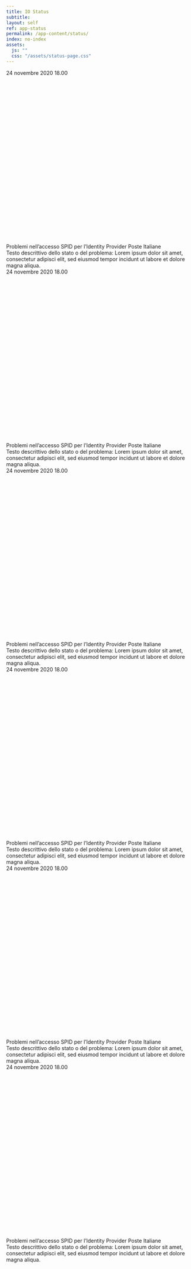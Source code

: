 ```yaml
---
title: IO Status
subtitle:
layout: self
ref: app-status
permalink: /app-content/status/
index: no-index
assets:
  js: ""
  css: "/assets/status-page.css"
---
```


<div class="statuslist">
  <div class="statuslist__item status-ok">
    <div class="statuslist__date">24 novembre 2020 18.00</div>
    <div class="statuslist__titlewrap">
      <svg class="icon ko"><use xlink:href="/assets/svg/sprite.svg#it-warning-circle"></use></svg>
      <svg class="icon trouble"><use xlink:href="/assets/svg/sprite.svg#it-info-circle"></use></svg>
      <svg class="icon ok"><use xlink:href="/assets/svg/sprite.svg#it-check-circle"></use></svg>
      <div class="statuslist__title">Problemi nell’accesso SPID per l’Identity Provider Poste Italiane</div>
    </div>
    <div class="statuslist__text">Testo descrittivo dello stato o del problema: Lorem ipsum dolor sit amet, consectetur adipisci elit, sed eiusmod tempor incidunt ut labore et dolore magna aliqua.</div>
  </div>

  <div class="statuslist__item status-ko">
    <div class="statuslist__date">24 novembre 2020 18.00</div>
    <div class="statuslist__titlewrap">
      <svg class="icon ko"><use xlink:href="/assets/svg/sprite.svg#it-warning-circle"></use></svg>
      <svg class="icon trouble"><use xlink:href="/assets/svg/sprite.svg#it-info-circle"></use></svg>
      <svg class="icon ok"><use xlink:href="/assets/svg/sprite.svg#it-check-circle"></use></svg>
      <div class="statuslist__title">Problemi nell’accesso SPID per l’Identity Provider Poste Italiane</div>
    </div>
    <div class="statuslist__text">Testo descrittivo dello stato o del problema: Lorem ipsum dolor sit amet, consectetur adipisci elit, sed eiusmod tempor incidunt ut labore et dolore magna aliqua.</div>
  </div>
  <div class="statuslist__item status-trouble">
    <div class="statuslist__date">24 novembre 2020 18.00</div>
    <div class="statuslist__titlewrap">
      <svg class="icon ko"><use xlink:href="/assets/svg/sprite.svg#it-warning-circle"></use></svg>
      <svg class="icon trouble"><use xlink:href="/assets/svg/sprite.svg#it-info-circle"></use></svg>
      <svg class="icon ok"><use xlink:href="/assets/svg/sprite.svg#it-check-circle"></use></svg>
      <div class="statuslist__title">Problemi nell’accesso SPID per l’Identity Provider Poste Italiane</div>
    </div>
    <div class="statuslist__text">Testo descrittivo dello stato o del problema: Lorem ipsum dolor sit amet, consectetur adipisci elit, sed eiusmod tempor incidunt ut labore et dolore magna aliqua.</div>
  </div>
  <div class="statuslist__item status-ok">
    <div class="statuslist__date">24 novembre 2020 18.00</div>
    <div class="statuslist__titlewrap">
      <svg class="icon ko"><use xlink:href="/assets/svg/sprite.svg#it-warning-circle"></use></svg>
      <svg class="icon trouble"><use xlink:href="/assets/svg/sprite.svg#it-info-circle"></use></svg>
      <svg class="icon ok"><use xlink:href="/assets/svg/sprite.svg#it-check-circle"></use></svg>
      <div class="statuslist__title">Problemi nell’accesso SPID per l’Identity Provider Poste Italiane</div>
    </div>
    <div class="statuslist__text">Testo descrittivo dello stato o del problema: Lorem ipsum dolor sit amet, consectetur adipisci elit, sed eiusmod tempor incidunt ut labore et dolore magna aliqua.</div>
  </div>
  <div class="statuslist__item status-ok">
    <div class="statuslist__date">24 novembre 2020 18.00</div>
    <div class="statuslist__titlewrap">
      <svg class="icon ko"><use xlink:href="/assets/svg/sprite.svg#it-warning-circle"></use></svg>
      <svg class="icon trouble"><use xlink:href="/assets/svg/sprite.svg#it-info-circle"></use></svg>
      <svg class="icon ok"><use xlink:href="/assets/svg/sprite.svg#it-check-circle"></use></svg>
      <div class="statuslist__title">Problemi nell’accesso SPID per l’Identity Provider Poste Italiane</div>
    </div>
    <div class="statuslist__text">Testo descrittivo dello stato o del problema: Lorem ipsum dolor sit amet, consectetur adipisci elit, sed eiusmod tempor incidunt ut labore et dolore magna aliqua.</div>
  </div>
  <div class="statuslist__item status-ok">
    <div class="statuslist__date">24 novembre 2020 18.00</div>
    <div class="statuslist__titlewrap">
      <svg class="icon ko"><use xlink:href="/assets/svg/sprite.svg#it-warning-circle"></use></svg>
      <svg class="icon trouble"><use xlink:href="/assets/svg/sprite.svg#it-info-circle"></use></svg>
      <svg class="icon ok"><use xlink:href="/assets/svg/sprite.svg#it-check-circle"></use></svg>
      <div class="statuslist__title">Problemi nell’accesso SPID per l’Identity Provider Poste Italiane</div>
    </div>
    <div class="statuslist__text">Testo descrittivo dello stato o del problema: Lorem ipsum dolor sit amet, consectetur adipisci elit, sed eiusmod tempor incidunt ut labore et dolore magna aliqua.</div>
  </div>
</div>
